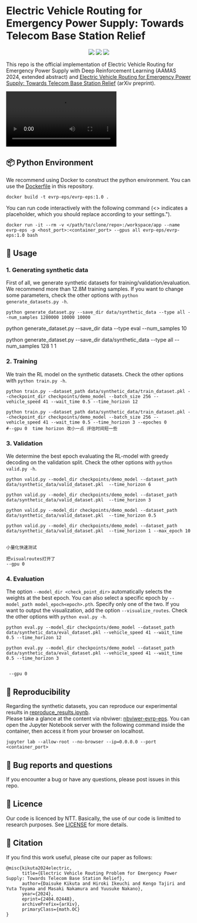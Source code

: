 # Electric Vehicle Routing for Emergency Power Supply: Towards Telecom Base Station Relief

<p align="center">
  <a href="https://ntt-dkiku.github.io/rl-evrpeps/" target="_blank"><img src="https://img.shields.io/badge/Project-page-blue"></a>
  <a href="https://arxiv.org/abs/2404.02448" target="_blank"><img src="https://img.shields.io/badge/arXiv-abs-red"></a>
  <a href="https://www.aamas2024-conference.auckland.ac.nz/" target="_blank"><img src="https://img.shields.io/badge/AAMAS-2024-green"></a>
</p>

This repo is the official implementation of Electric Vehicle Routing for Emergency Power Supply with Deep Reinforcement Learning (AAMAS 2024, extended abstract) and [Electric Vehicle Routing for Emergency Power Supply: Towards Telecom Base Station Relief](https://arxiv.org/abs/2404.02448) (arXiv preprint).

<div><video autoplay loop controls src="https://github.com/ntt-dkiku/evrp-eps/assets/154794155/818b81f7-8e19-40ac-9934-70bc30f13e53"></video></div>

## 📦 Python Environment
We recommend using Docker to construct the python environment. You can use the [Dockerfile](./Dockerfile) in this repository. 
```
docker build -t evrp-eps/evrp-eps:1.0 .
``` 
You can run code interactively with the following command (<> indicates a placeholder, which you should replace according to your settings.").
```
docker run -it --rm -v </path/to/clone/repo>:/workspace/app --name evrp-eps -p <host_port>:<container_port> --gpus all evrp-eps/evrp-eps:1.0 bash
```

## 🔧 Usage
### 1. Generating synthetic data
First of all, we generate synthetic datasets for training/validation/evaluation. We recommend more than 12.8M training samples.
If you want to change some parameters, check the other options with ```python generate_datasets.py -h```.
```
python generate_dataset.py --save_dir data/synthetic_data --type all --num_samples 1280000 10000 10000
```

python generate_dataset.py --save_dir data --type eval --num_samples 10


python generate_dataset.py --save_dir data/synthetic_data --type all --num_samples 128 1 1
### 2. Training
We train the RL model on the synthetic datasets. Check the other options with ```python train.py -h```.
```
python train.py --dataset_path data/synthetic_data/train_dataset.pkl --checkpoint_dir checkpoints/demo_model --batch_size 256 --vehicle_speed 41 --wait_time 0.5 --time_horizon 12

python train.py --dataset_path data/synthetic_data/train_dataset.pkl --checkpoint_dir checkpoints/demo_model --batch_size 256 --vehicle_speed 41 --wait_time 0.5 --time_horizon 3 --epoches 0
#--gpu 0  time horizon 改小一点 评估时间短一些
```

### 3. Validation
We determine the best epoch evaluating the RL-model with greedy decoding on the validation split. Check the other options with ```python valid.py -h```.
```
python valid.py --model_dir checkpoints/demo_model --dataset_path data/synthetic_data/valid_dataset.pkl  --time_horizon 6  

python valid.py --model_dir checkpoints/demo_model --dataset_path data/synthetic_data/valid_dataset.pkl  --time_horizon 3

python valid.py --model_dir checkpoints/demo_model --dataset_path data/synthetic_data/valid_dataset.pkl  --time_horizon 0.5

python valid.py --model_dir checkpoints/demo_model --dataset_path data/synthetic_data/valid_dataset.pkl  --time_horizon 1 --max_epoch 10


小量化快速测试

把visualroutes打开了
--gpu 0
```

### 4. Evaluation
The option ```--model_dir <check_point_dir>``` automatically selects the weights at the best epoch. You can also select a specific epoch by ```--model_path model_epoch<epoch>.pth```. Specify only one of the two. If you want to output the visualization, add the option ```--visualize_routes```. Check the other options with ```python eval.py -h```.
```
python eval.py --model_dir checkpoints/demo_model --dataset_path data/synthetic_data/eval_dataset.pkl --vehicle_speed 41 --wait_time 0.5 --time_horizon 12

python eval.py --model_dir checkpoints/demo_model --dataset_path data/synthetic_data/eval_dataset.pkl --vehicle_speed 41 --wait_time 0.5 --time_horizon 3


 --gpu 0
```

## 🧪 Reproducibility
Regarding the synthetic datasets, you can reproduce our experimental results in [reproduce_results.ipynb](./reproduce_results.ipynb).  
Please take a glance at the content via nbviwer: [nbviwer-evrp-eps](https://nbviewer.org/github/ntt-dkiku/evrp-eps/blob/main/reproduce_results.ipynb).
You can open the Jupyter Notebook server with the following command inside the container, then access it from your browser on localhost.
```
jupyter lab --allow-root --no-browser --ip=0.0.0.0 --port <container_port>
```

## 🐞 Bug reports and questions
If you encounter a bug or have any questions, please post issues in this repo.

## 📄 Licence
Our code is licenced by NTT. Basically, the use of our code is limitted to research purposes. See [LICENSE](./LICENSE) for more details.

## 🤝 Citation
If you find this work useful, please cite our paper as follows:
```
@misc{kikuta2024electric,
      title={Electric Vehicle Routing Problem for Emergency Power Supply: Towards Telecom Base Station Relief}, 
      author={Daisuke Kikuta and Hiroki Ikeuchi and Kengo Tajiri and Yuta Toyama and Masaki Nakamura and Yuusuke Nakano},
      year={2024},
      eprint={2404.02448},
      archivePrefix={arXiv},
      primaryClass={math.OC}
}
```
